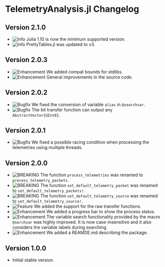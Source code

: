 TelemetryAnalysis.jl Changelog
==============================

Version 2.1.0
-------------

- ![Info][badge-info] Julia 1.10 is now the minimum supported version.
- ![Info][badge-info] PrettyTables.jl was updated to v3.

Version 2.0.3
-------------

- ![Enhancement][badge-enhancement] We added compat bounds for stdlibs.
- ![Enhancement][badge-enhancement] General improvements in the source code.

Version 2.0.2
-------------

- ![Bugfix][badge-bugfix] We fixed the conversion of variable `alias` in `@searchvar`.
- ![Bugfix][badge-bugfix] The bit transfer function can output any `AbstractVector{UInt8}`.

Version 2.0.1
-------------

- ![Bugfix][badge-bugfix] We fixed a possible racing condition when processing the
  telemetries using multiple threads.

Version 2.0.0
-------------

- ![BREAKING][badge-breaking] The function `process_telemetries` was renamed to
  `process_telemetry_packets`.
- ![BREAKING][badge-breaking] The function `set_default_telemetry_packet` was renamed to
  `set_default_telemetry_packets!`.
- ![BREAKING][badge-breaking] The function `set_default_telemetry_source` was renamed to
  `set_default_telemetry_source!`.
- ![Feature][badge-feature] We added the support for the raw transfer functions.
- ![Enhancement][badge-enhancement] We added a progress bar to show the process status.
- ![Enhancement][badge-enhancement] The variable search functionality provided by the macro
  `@serchvar` was highly improved. It is now case-insensitive and it also considers the
  variable labels during searching.
- ![Enhancement][badge-enhancement] We added a REAMDE.md describing the package.

Version 1.0.0
-------------

- Initial stable version.

[badge-breaking]: https://img.shields.io/badge/BREAKING-red.svg
[badge-deprecation]: https://img.shields.io/badge/Deprecation-orange.svg
[badge-feature]: https://img.shields.io/badge/Feature-green.svg
[badge-enhancement]: https://img.shields.io/badge/Enhancement-blue.svg
[badge-bugfix]: https://img.shields.io/badge/Bugfix-purple.svg
[badge-info]: https://img.shields.io/badge/Info-gray.svg
